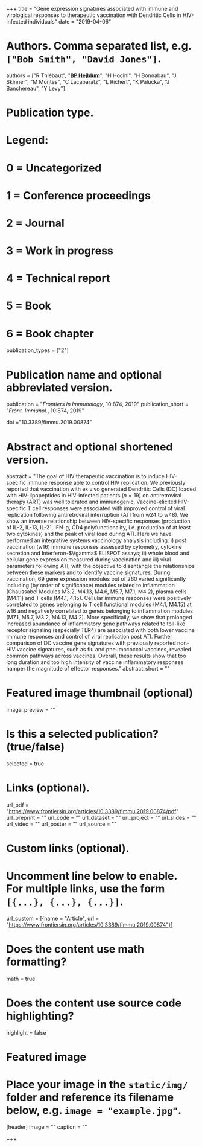 +++
title = "Gene expression signatures associated with immune and virological responses to therapeutic vaccination with Dendritic Cells in HIV-infected individuals"
date = "2019-04-06"



# Authors. Comma separated list, e.g. `["Bob Smith", "David Jones"]`.
authors = ["R Thiébaut", "<u>**BP Hejblum**</u>", "H Hocini", "H Bonnabau", "J Skinner", "M Montes", "C Lacabaratz", "L Richert", "K Palucka", "J Banchereau", "Y Levy"]
# Publication type.
# Legend:
# 0 = Uncategorized
# 1 = Conference proceedings
# 2 = Journal
# 3 = Work in progress
# 4 = Technical report
# 5 = Book
# 6 = Book chapter
publication_types = ["2"]

# Publication name and optional abbreviated version.
publication = "*Frontiers in Immunology*, 10:874, 2019"
publication_short = "*Front. Immunol.*, 10:874, 2019"

doi ="10.3389/fimmu.2019.00874"

# Abstract and optional shortened version.
abstract = "The goal of HIV therapeutic vaccination is to induce HIV-specific immune response able to control HIV replication. We previously reported that vaccination with ex vivo generated Dendritic Cells (DC) loaded with HIV-lipopeptides in HIV-infected patients ($n=19$) on antiretroviral therapy (ART) was well tolerated and immunogenic. Vaccine-elicited HIV-specific T cell responses were associated with improved control of viral replication following antiretroviral interruption (ATI from w24 to w48). We show an inverse relationship between HIV-specific responses (production of IL-2, IL-13, IL-21, IFN-g, CD4 polyfunctionality, i.e. production of at least two cytokines) and the peak of viral load during ATI. Here we have performed an integrative systems vaccinology analysis including: i) post vaccination (w16) immune responses assessed by cytometry, cytokine secretion and Interferon-$\\gamma$ ELISPOT assays; ii) whole blood and cellular gene expression measured during vaccination and iii) viral parameters following ATI, with the objective to disentangle the relationships between these markers and to identify vaccine signatures. During vaccination, 69 gene expression modules out of 260 varied significantly including (by order of significance) modules related to inflammation (Chaussabel Modules M3.2, M4.13, M4.6, M5.7, M7.1, M4.2), plasma cells (M4.11) and T cells (M4.1, 4.15). Cellular immune responses were positively correlated to genes belonging to T cell functional modules (M4.1, M4.15) at w16 and negatively correlated to genes belonging to inflammation modules (M7.1, M5.7, M3.2, M4.13, M4.2). More specifically, we show that prolonged increased abundance of inflammatory gene pathways related to toll-like receptor signaling (especially TLR4) are associated with both lower vaccine immune responses and control of viral replication post ATI. Further comparison of DC vaccine gene signatures with previously reported non-HIV vaccine signatures, such as flu and pneumococcal vaccines, revealed common pathways across vaccines. Overall, these results show that too long duration and too high intensity of vaccine inflammatory responses hamper the magnitude of effector responses."
abstract_short = ""

# Featured image thumbnail (optional)
image_preview = ""

# Is this a selected publication? (true/false)
selected = true

# Links (optional).
url_pdf = "https://www.frontiersin.org/articles/10.3389/fimmu.2019.00874/pdf"
url_preprint = ""
url_code = ""
url_dataset = ""
url_project = ""
url_slides = ""
url_video = ""
url_poster = ""
url_source = ""

# Custom links (optional).
# Uncomment line below to enable. For multiple links, use the form `[{...}, {...}, {...}]`.
url_custom = [{name = "Article", url = "https://www.frontiersin.org/articles/10.3389/fimmu.2019.00874"}]


# Does the content use math formatting?
math = true

# Does the content use source code highlighting?
highlight = false

# Featured image
# Place your image in the `static/img/` folder and reference its filename below, e.g. `image = "example.jpg"`.
[header]
image = ""
caption = ""

+++
